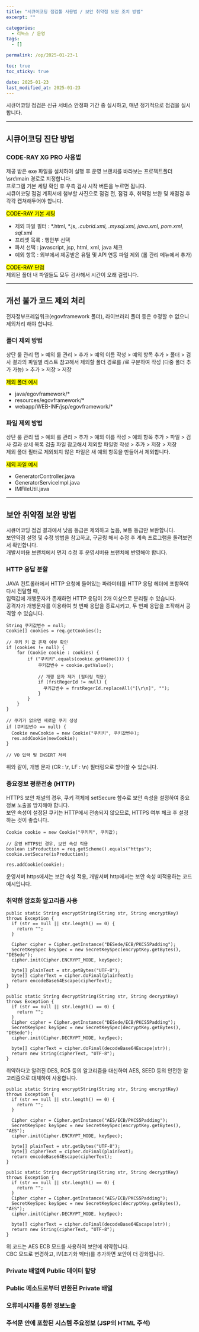 ```yaml
---
title: "시큐어코딩 점검툴 사용법 / 보안 취약점 보완 조치 방법"
excerpt: ""

categories:
  - 리눅스 / 운영
tags:
  - []

permalink: /op/2025-01-23-1

toc: true
toc_sticky: true

date: 2025-01-23
last_modified_at: 2025-01-23
---
```


시큐어코딩 점검은 신규 서비스 안정화 기간 중 실시하고, 매년 정기적으로 점검을 실시합니다.

---

## 시큐어코딩 진단 방법

### CODE-RAY XG PRO 사용법
제공 받은 exe 파일을 설치하여 실행 후 운영 브랜치를 바라보는 프로젝트폴더\src\main 경로로 지정합니다.  
프로그램 기본 세팅 확인 후 우측 검사 시작 버튼을 누르면 됩니다.  
시큐어코딩 점검 계획서에 첨부할 사진으로 점검 전, 점검 후, 취약점 보완 및 재점검 후 각각 캡쳐해두어야 합니다.

<mark>CODE-RAY 기본 세팅</mark>
- 제외 파일 필터 : *.html, *.js, *.cubrid.xml, *.mysql.xml, java*.xml, pom.xml, sql*.xml
- 프리셋 목록 : 행안부 선택
- 파서 선택 : javascript, jsp, html, xml, java 체크
- 예외 항목 : 외부에서 제공받은 유틸 및 API 연동 파일 제외 (롤 관리 메뉴에서 추가)

<mark>CODE-RAY 단점</mark>  
제외된 폴더 내 파일들도 모두 검사해서 시간이 오래 걸립니다.

---

## 개선 불가 코드 제외 처리
전자정부프레임워크(egovframework 폴더), 라이브러리 폴더 등은 수정할 수 없으니 제외처리 해야 합니다.

### 폴더 제외 방법
상단 룰 관리 탭 > 예외 룰 관리 > 추가 > 예외 이름 작성 > 예외 항목 추가 > 폴더 > 검사 결과의 파일별 리스트 참고해서 제외할 폴더 경로를 /로 구분하여 작성 (다중 폴더 추가 가능) > 추가 > 저장 > 저장

<mark>제외 폴더 예시</mark>
- java/egovframework/*
- resources/egovframework/*
- webapp/WEB-INF/jsp/egovframework/*

### 파일 제외 방법
상단 룰 관리 탭 > 예외 룰 관리 > 추가 > 예외 이름 작성 > 예외 항목 추가 > 파일 > 검사 결과 상세 목록 검출 파일 참고해서 제외할 파일명 작성 > 추가 > 저장 > 저장  
제외 폴더 필터로 제외되지 않은 파일은 새 예외 항목을 만들어서 제외합니다.

<mark>제외 파일 예시</mark>
- GeneratorController.java
- GeneratorServiceImpl.java
- IMFileUtil.java

---

## 보안 취약점 보완 방법
시큐어코딩 점검 결과에서 낮음 등급은 제외하고 높음, 보통 등급만 보완합니다.  
보안약점 설명 및 수정 방법을 참고하고, 구글링 해서 수정 후 계속 프로그램을 돌려보면서 확인합니다.  
개발서버용 브랜치에서 먼저 수정 후 운영서버용 브랜치에 반영해야 합니다.

### HTTP 응답 분할
JAVA 컨트롤러에서 HTTP 요청에 들어있는 파라미터를 HTTP 응답 헤더에 포함하여 다시 전달할 때,  
입력값에 개행문자가 존재하면 HTTP 응답이 2개 이상으로 분리될 수 있습니다.  
공격자가 개행문자를 이용하여 첫 번째 응답을 종료시키고, 두 번째 응답을 조작해서 공격할 수 있습니다.
```
String 쿠키값변수 = null;
Cookie[] cookies = req.getCookies();

// 쿠키 키 값 존재 여부 확인
if (cookies != null) {
    for (Cookie cookie : cookies) {
        if ("쿠키키".equals(cookie.getName())) {
            쿠키값변수 = cookie.getValue();

            // 개행 문자 제거 (필터링 적용)
            if (frstRegerId != null) {
              쿠키값변수 = frstRegerId.replaceAll("[\r\n]", "");
            }
        }
    }
}

// 쿠키가 없으면 새로운 쿠키 생성
if (쿠키값변수 == null) {
  Cookie newCookie = new Cookie("쿠키키", 쿠키값변수);
  res.addCookie(newCookie);
}

// VO 입력 및 INSERT 처리
```
위와 같이, 개행 문자 (CR : \r, LF : \n) 필터링으로 방어할 수 있습니다.

### 중요정보 평문전송 (HTTP)
HTTPS 보안 채널의 경우, 쿠키 객체에 setSecure 함수로 보안 속성을 설정하여 중요 정보 노출을 방지해야 합니다.  
보안 속성이 설정된 쿠키는 HTTP에서 전송되지 않으므로, HTTPS 여부 체크 후 설정하는 것이 좋습니다.
```
Cookie cookie = new Cookie("쿠키키", 쿠키값);

// 운영 HTTPS인 경우, 보안 속성 적용
boolean isProduction = req.getScheme().equals("https");
cookie.setSecure(isProduction);

res.addCookie(cookie);
```
운영서버 https에서는 보안 속성 적용, 개발서버 http에서는 보안 속성 미적용하는 코드 예시입니다.

### 취약한 암호화 알고리즘 사용
```
public static String encryptString(String str, String encryptKey) throws Exception {
  if (str == null || str.length() == 0) {
    return "";
  }

  Cipher cipher = Cipher.getInstance("DESede/ECB/PKCS5Padding");
  SecretKeySpec keySpec = new SecretKeySpec(encryptKey.getBytes(), "DESede");
  cipher.init(Cipher.ENCRYPT_MODE, keySpec);

  byte[] plainText = str.getBytes("UTF-8");
  byte[] cipherText = cipher.doFinal(plainText);
  return encodeBase64Escape(cipherText);
}

public static String decryptString(String str, String decryptKey) throws Exception {
  if (str == null || str.length() == 0) {
    return "";
  }
  Cipher cipher = Cipher.getInstance("DESede/ECB/PKCS5Padding");
  SecretKeySpec keySpec = new SecretKeySpec(decryptKey.getBytes(), "DESede");
  cipher.init(Cipher.DECRYPT_MODE, keySpec);

  byte[] cipherText = cipher.doFinal(decodeBase64Escape(str));
  return new String(cipherText, "UTF-8");
}
```
취약하다고 알려진 DES, RC5 등의 알고리즘을 대신하여 AES, SEED 등의 안전한 알고리즘으로 대체하여 사용합니다.  
```
public static String encryptString(String str, String encryptKey) throws Exception {
  if (str == null || str.length() == 0) {
    return "";
  }

  Cipher cipher = Cipher.getInstance("AES/ECB/PKCS5Padding");
  SecretKeySpec keySpec = new SecretKeySpec(encryptKey.getBytes(), "AES");
  cipher.init(Cipher.ENCRYPT_MODE, keySpec);

  byte[] plainText = str.getBytes("UTF-8");
  byte[] cipherText = cipher.doFinal(plainText);
  return encodeBase64Escape(cipherText);
}

public static String decryptString(String str, String decryptKey) throws Exception {
  if (str == null || str.length() == 0) {
    return "";
  }
  Cipher cipher = Cipher.getInstance("AES/ECB/PKCS5Padding");
  SecretKeySpec keySpec = new SecretKeySpec(decryptKey.getBytes(), "AES");
  cipher.init(Cipher.DECRYPT_MODE, keySpec);

  byte[] cipherText = cipher.doFinal(decodeBase64Escape(str));
  return new String(cipherText, "UTF-8");
}
```
위 코드는 AES ECB 모드를 사용하여 보안에 취약합니다.  
CBC 모드로 변경하고, IV(초기화 벡터)를 추가하면 보안이 더 강화됩니다.

### Private 배열에 Public 데이터 할당

### Public 메소드로부터 반환된 Private 배열

### 오류메시지를 통한 정보노출

### 주석문 안에 포함된 시스템 주요정보 (JSP의 HTML 주석)
